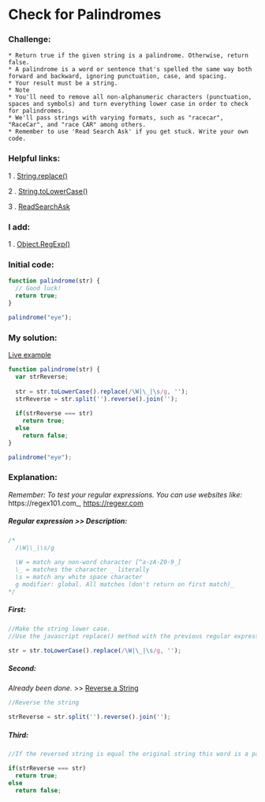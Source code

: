 # Check for Palindromes

### Challenge:

	* Return true if the given string is a palindrome. Otherwise, return false.
	* A palindrome is a word or sentence that's spelled the same way both forward and backward, ignoring punctuation, case, and spacing.
	* Your result must be a string.
	* Note
	* You'll need to remove all non-alphanumeric characters (punctuation, spaces and symbols) and turn everything lower case in order to check for palindromes.
	* We'll pass strings with varying formats, such as "racecar", "RaceCar", and "race CAR" among others.
	* Remember to use 'Read Search Ask' if you get stuck. Write your own code.

### Helpful links:

  1 . [String.replace()](https://developer.mozilla.org/en-US/docs/Web/JavaScript/Reference/Global_Objects/String/replace)
  
  2 . [String.toLowerCase()](https://developer.mozilla.org/en-US/docs/Web/JavaScript/Reference/Global_Objects/String/toLowerCase)
  
  3 . [ReadSearchAsk](https://github.com/FreeCodeCamp/freecodecamp/wiki/FreeCodeCamp-Get-Help)
  
### I add:

  1 . [Object.RegExp()](https://developer.mozilla.org/fr/docs/Web/JavaScript/Reference/Objets_globaux/RegExp)

### Initial code:

```javascript
function palindrome(str) {
  // Good luck!
  return true;
}

palindrome("eye");
```

### My solution:

[Live example](https://jsfiddle.net/fininhop/a60q6o9n/)

```javascript
function palindrome(str) {
  var strReverse;
  
  str = str.toLowerCase().replace(/\W|\_|\s/g, '');
  strReverse = str.split('').reverse().join('');
  
  if(strReverse === str)
    return true;
  else
    return false;
}

palindrome("eye");
```

### Explanation:
_Remember: To test your regular expressions. You can use websites like:_ https://regex101.com_, https://regexr.com

##### Regular expression >> Description:
```javascript
/*
  /\W|\_|\s/g
  
  \W = match any non-word character [^a-zA-Z0-9_]
  \_ = matches the character _ literally
  \s = match any white space character
  g modifier: global. All matches (don't return on first match)_
*/
```

##### First: 
```javascript
//Make the string lower case.
//Use the javascript replace() method with the previous regular expression to remove all the matches.

str = str.toLowerCase().replace(/\W|\_|\s/g, '');
```

##### Second: 

_Already been done._ >> [Reverse a String](https://github.com/fininhop/free-code-camp/blob/master/algorithms/reverse-a-string.md)

```javascript
//Reverse the string

strReverse = str.split('').reverse().join('');
```

##### Third: 
```javascript
//If the reversed string is equal the original string this word is a palindrome.

if(strReverse === str)
  return true;
else
  return false;
```
